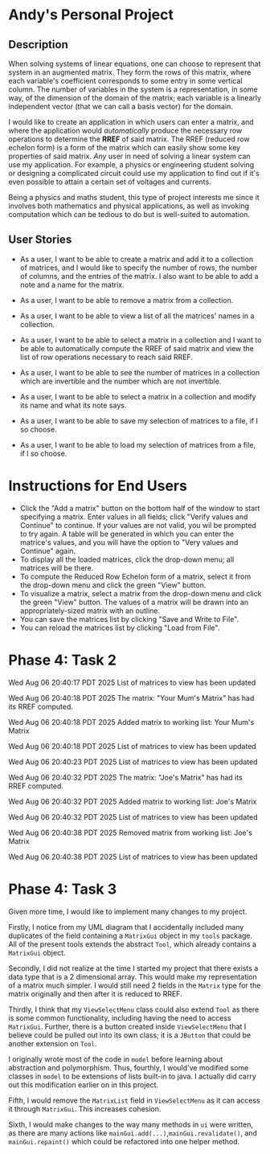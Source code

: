 # Andy's Personal Project 

## Description

When solving systems of linear equations, one can choose to represent that system in an augmented matrix. They form the rows of this matrix, where each variable's coefficient corresponds to some entry in some vertical column. The number of variables in the system is a representation, in some way, of the dimension of the domain of the matrix; each variable is a linearly independent vector (that we can call a basis vector) for the domain.

I would like to create an application in which users can enter a matrix, and where the application would *automatically* produce the necessary row operations to determine the **RREF** of said matrix. The RREF (reduced row echelon form) is a form of the matrix which can easily show some key properties of said matrix. *Any* user in need of solving a linear system can use my application. For example, a physics or engineering student solving or designing a complicated circuit could use my application to find out if it's even possible to attain a certain set of voltages and currents. 

Being a physics and maths student, this type of project interests me since it involves both mathematics and physical applications, as well as invoking computation which can be tedious to do but is well-suited to automation.

## User Stories

* As a user, I want to be able to create a matrix and add it to a collection of matrices, and I would like to specify the number of rows, the number of columns, and the entries of the matrix. I also want to be able to add a note and a name for the matrix.
* As a user, I want to be able to remove a matrix from a collection.
* As a user, I want to be able to view a list of all the matrices' names in a collection.
* As a user, I want to be able to select a matrix in a collection and I want to be able to automatically compute the RREF of said matrix and view the list of row operations necessary to reach said RREF.
* As a user, I want to be able to see the number of matrices in a collection which are invertible and the number which are not invertible. 
* As a user, I want to be able to select a matrix in a collection and modify its name and what its note says.

* As a user, I want to be able to save my selection of matrices to a file, if I so choose.
* As a user, I want to be able to load my selection of matrices from a file, if I so choose.

# Instructions for End Users

- Click the "Add a matrix" button on the bottom half of the window to start specifying a matrix. Enter values in all fields; click "Verify values and Continue" to continue. If your values are not valid, you wil be prompted to try again. A table will be generated in which you can enter the matrice's values, and you will have the option to "Very values and Continue" again.
- To display all the loaded matrices, click the drop-down menu; all matrices will be there.
- To compute the Reduced Row Echelon form of a matrix, select it from the drop-down menu and click the green "View" button.
- To visualize a matrix, select a matrix from the drop-down menu and click the green "View" button. The values of a matrix will be drawn into an appropriately-sized matrix with an outline.
- You can save the matrices list by clicking "Save and Write to File".
- You can reload the matrices list by clicking "Load from File".

# Phase 4: Task 2

Wed Aug 06 20:40:17 PDT 2025
List of matrices to view has been updated

Wed Aug 06 20:40:18 PDT 2025
The matrix: "Your Mum's Matrix" has had its RREF computed.

Wed Aug 06 20:40:18 PDT 2025
Added matrix to working list: Your Mum's Matrix

Wed Aug 06 20:40:18 PDT 2025
List of matrices to view has been updated

Wed Aug 06 20:40:23 PDT 2025
List of matrices to view has been updated

Wed Aug 06 20:40:32 PDT 2025
The matrix: "Joe's Matrix" has had its RREF computed.

Wed Aug 06 20:40:32 PDT 2025
Added matrix to working list: Joe's Matrix

Wed Aug 06 20:40:32 PDT 2025
List of matrices to view has been updated

Wed Aug 06 20:40:38 PDT 2025
Removed matrix from working list: Joe's Matrix

Wed Aug 06 20:40:38 PDT 2025
List of matrices to view has been updated

# Phase 4: Task 3

Given more time, I would like to implement many changes to my project.

Firstly, I notice from my UML diagram that I accidentally included many duplicates of the field containing a `MatrixGui` object in my `tools` package. All of the present tools extends the abstract `Tool`, which already contains a `MatrixGui` object. 

Secondly, I did not realize at the time I started my project that there exists a data type that is a 2 dimensional array. This would make my representation of a matrix much simpler. I would still need 2 fields in the `Matrix` type for the matrix originally and then after it is reduced to RREF. 

Thirdly, I think that my `ViewSelectMenu` class could also extend `Tool` as there is some common functionality, including having the need to access `MatrixGui`. Further, there is a button created inside `ViewSelectMenu` that I believe could be pulled out into its own class; it is a `JButton` that could be another extension on `Tool`. 

I originally wrote most of the code in `model` before learning about abstraction and polymorphism. Thus, fourthly, I would've modified some classes in `model` to be extensions of lists built-in to java. I actually did carry out this modification earlier on in this project.

Fifth, I would remove the `MatrixList` field in `ViewSelectMenu` as it can access it through `MatrixGui`. This increases cohesion.

Sixth, I would make changes to the way many methods in `ui` were written, as there are many actions like `mainGui.add(...)`,`mainGui.revalidate()`, and `mainGui.repaint()` which could be refactored into one helper method.


